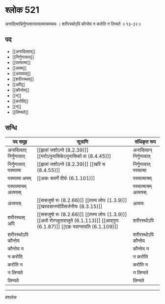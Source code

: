 # श्लोक 521

अनादित्वान्निर्गुणत्वात्परमात्मायमव्ययः ।
शरीरस्थोऽपि कौन्तेय न करोति न लिप्यते ॥ १३-३२॥


## पद 

- [[अनादित्वात्]]
- [[निर्गुणत्वात्]]
- [[परमात्मा]]
- [[अयम्]]
- [[अव्ययस्]]
- [[शरीरस्थस्]]
- [[अपि]]
- [[कौन्तेय]]
- [[न]]
- [[करोति]]
- [[न]]
- [[लिप्यते]]

## सन्धि

| पद समूह | सूत्राणि | संधिकृत रूप |
| ----- | ----- | ----- |
| अनादित्वात् निर्गुणत्वात् |  [[झलां जशोऽन्ते (8.2.39)]] [[यरोऽनुनासिकेऽनुनासिको वा (8.4.45)]] | अनादित्वान् निर्गुणत्वात् |
| निर्गुणत्वात् परमात्मा |  [[झलां जशोऽन्ते (8.2.39)]] [[खरि च (8.4.55)]] | निर्गुणत्वात् परमात्मा |
| परमात्मा अयम् |  [[अकः सवर्णे दीर्घः (6.1.101)]] | परमात्मायम् |
| परमात्मायम् अव्ययस् |  | परमात्मायम् अव्ययस् |
| अव्ययस् |  [[ससजुषो रुः (8.2.66)]] [[तस्य लोपः (1.3.9)]] [[खरवसानयोर्विसर्जनीयः (8.3.15)]] | अव्ययः |
| शरीरस्थस् अपि |  [[ससजुषो रुः (8.2.66)]] [[तस्य लोपः (1.3.9)]] [[अतो रोरप्लुतादप्लुते (6.1.113)]] [[आद्गुणः (6.1.87)]] [[एङः पदान्तादति (6.1.109)]] | शरीरस्थोऽपि |
| शरीरस्थोऽपि कौन्तेय |  | शरीरस्थोऽपि कौन्तेय |
| कौन्तेय न |  | कौन्तेय न |
| न करोति |  | न करोति |
| करोति न |  | करोति न |
| न लिप्यते |  | न लिप्यते |
| लिप्यते |  | लिप्यते |


---

#श्लोक